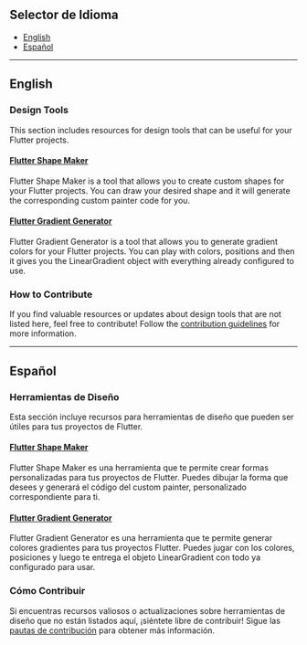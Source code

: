 ## Selector de Idioma

- [ English](#english)
- [ Español](#español)

---

## English

### Design Tools

This section includes resources for design tools that can be useful for your Flutter projects.

#### [Flutter Shape Maker](https://fluttershapemaker.com/#/)

Flutter Shape Maker is a tool that allows you to create custom shapes for your Flutter projects. You can draw your desired shape and it will generate the corresponding custom painter code for you.

#### [Flutter Gradient Generator](https://fluttergradientgenerator.com)

Flutter Gradient Generator is a tool that allows you to generate gradient colors for your Flutter projects. You can play with colors, positions and then it gives you the LinearGradient object with everything already configured to use.

### How to Contribute

If you find valuable resources or updates about design tools that are not listed here, feel free to contribute! Follow the [contribution guidelines](/CONTRIBUTING.md) for more information.

---

## Español

### Herramientas de Diseño

Esta sección incluye recursos para herramientas de diseño que pueden ser útiles para tus proyectos de Flutter.

#### [Flutter Shape Maker](https://fluttershapemaker.com/#/)

Flutter Shape Maker es una herramienta que te permite crear formas personalizadas para tus proyectos de Flutter. Puedes dibujar la forma que desees y generará el código del custom painter, personalizado correspondiente para ti.

#### [Flutter Gradient Generator](https://fluttergradientgenerator.com)

Flutter Gradient Generator es una herramienta que te permite generar colores gradientes para tus proyectos Flutter. Puedes jugar con los colores, posiciones y luego te entrega el objeto LinearGradient con todo ya configurado para usar.

### Cómo Contribuir

Si encuentras recursos valiosos o actualizaciones sobre herramientas de diseño que no están listados aquí, ¡siéntete libre de contribuir! Sigue las [pautas de contribución](/CONTRIBUTING.md) para obtener más información.
